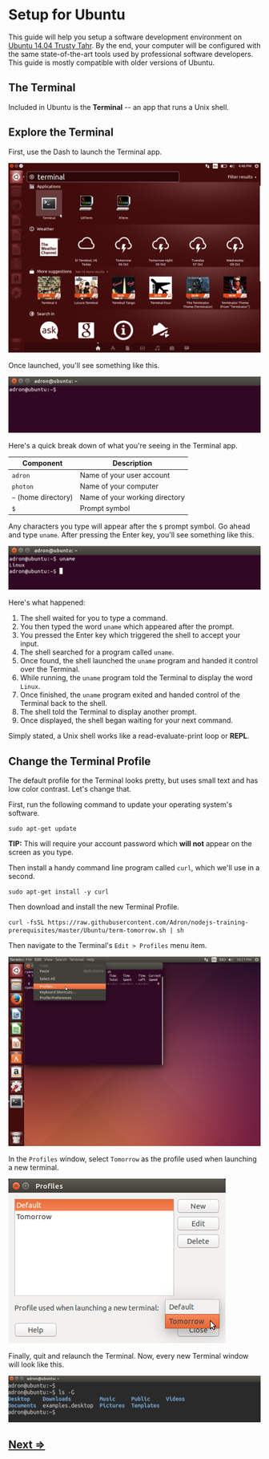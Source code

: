 # Setup for Ubuntu

This guide will help you setup a software development environment on [Ubuntu 14.04 Trusty Tahr](http://releases.ubuntu.com/14.04/). By the end, your computer will be configured with the same state-of-the-art tools used by professional software developers. This guide is mostly compatible with older versions of Ubuntu.

## The Terminal

Included in Ubuntu is the **Terminal** -- an app that runs a Unix shell.

## Explore the Terminal

First, use the Dash to launch the Terminal app.

![dash](../assets/ubuntu-01.png)

Once launched, you'll see something like this.

![prompt](../assets/ubuntu-02.png)

Here's a quick break down of what you're seeing in the Terminal app.

| Component             | Description                            |
| --------------------- | -------------------------------------- |
| `adron`               | Name of your user account              |
| `photon`              | Name of your computer                  |
| `~` (home directory)  | Name of your working directory         |
| `$`                   | Prompt symbol                          |

Any characters you type will appear after the `$` prompt symbol. Go ahead and type `uname`. After pressing the Enter key, you'll see something like this.

![prompt](../assets/ubuntu-03.png)

Here's what happened:

1. The shell waited for you to type a command.
1. You then typed the word `uname` which appeared after the prompt.
1. You pressed the Enter key which triggered the shell to accept your input.
1. The shell searched for a program called `uname`.
1. Once found, the shell launched the `uname` program and handed it control over the Terminal.
1. While running, the `uname` program told the Terminal to display the word `Linux`.
1. Once finished, the `uname` program exited and handed control of the Terminal back to the shell.
1. The shell told the Terminal to display another prompt.
1. Once displayed, the shell began waiting for your next command.

Simply stated, a Unix shell works like a read-evaluate-print loop or **REPL**.


## Change the Terminal Profile

The default profile for the Terminal looks pretty, but uses small text and has low color contrast. Let's change that.

First, run the following command to update your operating system's software.

```
sudo apt-get update
```

**TIP:** This will require your account password which **will not** appear on the screen as you type.

Then install a handy command line program called `curl`, which we'll use in a second.

```
sudo apt-get install -y curl
```

Then download and install the new Terminal Profile.

```
curl -fsSL https://raw.githubusercontent.com/Adron/nodejs-training-prerequisites/master/Ubuntu/term-tomorrow.sh | sh
```

Then navigate to the Terminal's `Edit > Profiles` menu item.

![prompt](../assets/ubuntu-04.png)

In the `Profiles` window, select `Tomorrow` as the profile used when launching a new terminal.

![prompt](../assets/ubuntu-05.png)

Finally, quit and relaunch the Terminal. Now, every new Terminal window will look like this.

![prompt](../assets/ubuntu-06.png)

## [Next ⇒](apt.md)
